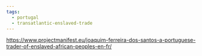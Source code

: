 ```yaml
---
tags:
  - portugal
  - transatlantic-enslaved-trade
---
```

https://www.projectmanifest.eu/joaquim-ferreira-dos-santos-a-portuguese-trader-of-enslaved-african-peoples-en-fr/